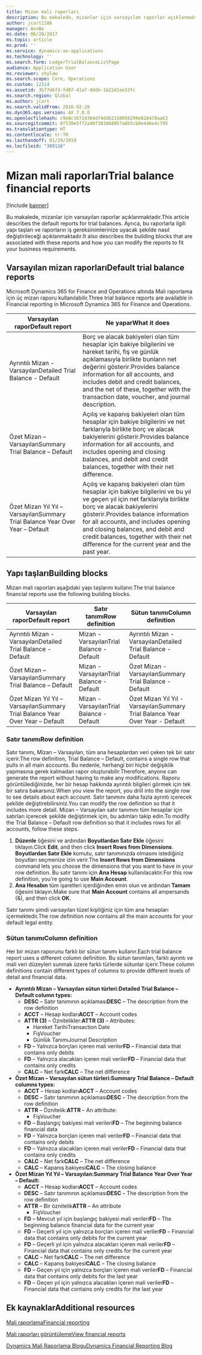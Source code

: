 ```yaml
---
title: Mizan mali raporları
description: Bu makalede, mizanlar için varsayılan raporlar açıklanmaktadır. Ayrıca, bu raporlarla ilgili yapı taşları ve raporların iş gereksinimlerinize uyacak şekilde nasıl değiştirileceği açıklanmaktadır.
author: jcart1106
manager: AnnBe
ms.date: 06/20/2017
ms.topic: article
ms.prod: ''
ms.service: dynamics-ax-applications
ms.technology: ''
ms.search.form: LedgerTrialBalanceListPage
audience: Application User
ms.reviewer: shylaw
ms.search.scope: Core, Operations
ms.custom: 12314
ms.assetid: 3b77d6f3-fd07-41a7-9ddb-1b22d1ae33fc
ms.search.region: Global
ms.author: jcart
ms.search.validFrom: 2016-02-28
ms.dyn365.ops.version: AX 7.0.0
ms.openlocfilehash: c9e8c16724364df4dd62150056299e818470aa63
ms.sourcegitcommit: 0f530e5f72a40f383868957a6b5cb0e446e4c795
ms.translationtype: HT
ms.contentlocale: tr-TR
ms.lasthandoff: 01/29/2019
ms.locfileid: "309116"
---
```

# <a name="trial-balance-financial-reports"></a><span data-ttu-id="2418e-104">Mizan mali raporları</span><span class="sxs-lookup"><span data-stu-id="2418e-104">Trial balance financial reports</span></span>

[!include [banner](../includes/banner.md)]

<span data-ttu-id="2418e-105">Bu makalede, mizanlar için varsayılan raporlar açıklanmaktadır.</span><span class="sxs-lookup"><span data-stu-id="2418e-105">This article describes the default reports for trial balances.</span></span> <span data-ttu-id="2418e-106">Ayrıca, bu raporlarla ilgili yapı taşları ve raporların iş gereksinimlerinize uyacak şekilde nasıl değiştirileceği açıklanmaktadır.</span><span class="sxs-lookup"><span data-stu-id="2418e-106">It also describes the building blocks that are associated with these reports and how you can modify the reports to fit your business requirements.</span></span> 

<a name="default-trial-balance-reports"></a><span data-ttu-id="2418e-107">Varsayılan mizan raporları</span><span class="sxs-lookup"><span data-stu-id="2418e-107">Default trial balance reports</span></span>
-----------------------------

<span data-ttu-id="2418e-108">Microsoft Dynamics 365 for Finance and Operations altında Mali raporlama için üç mizan raporu kullanılabilir.</span><span class="sxs-lookup"><span data-stu-id="2418e-108">Three trial balance reports are available in Financial reporting in Microsoft Dynamics 365 for Finance and Operations.</span></span>

| <span data-ttu-id="2418e-109">Varsayılan rapor</span><span class="sxs-lookup"><span data-stu-id="2418e-109">Default report</span></span>                                 | <span data-ttu-id="2418e-110">Ne yapar</span><span class="sxs-lookup"><span data-stu-id="2418e-110">What it does</span></span>                                                                                                                                                                                        |
|------------------------------------------------|-----------------------------------------------------------------------------------------------------------------------------------------------------------------------------------------------------|
| <span data-ttu-id="2418e-111">Ayrıntılı Mizan - Varsayılan</span><span class="sxs-lookup"><span data-stu-id="2418e-111">Detailed Trial Balance - Default</span></span>               | <span data-ttu-id="2418e-112">Borç ve alacak bakiyeleri olan tüm hesaplar için bakiye bilgilerini ve hareket tarihi, fiş ve günlük açıklamasıyla birlikte bunların net değerini gösterir.</span><span class="sxs-lookup"><span data-stu-id="2418e-112">Provides balance information for all accounts, and includes debit and credit balances, and the net of these, together with the transaction date, voucher, and journal description.</span></span>                  |
| <span data-ttu-id="2418e-113">Özet Mizan – Varsayılan</span><span class="sxs-lookup"><span data-stu-id="2418e-113">Summary Trial Balance – Default</span></span>                | <span data-ttu-id="2418e-114">Açılış ve kapanış bakiyeleri olan tüm hesaplar için bakiye bilgilerini ve net farklarıyla birlikte borç ve alacak bakiyelerini gösterir.</span><span class="sxs-lookup"><span data-stu-id="2418e-114">Provides balance information for all accounts, and includes opening and closing balances, and debit and credit balances, together with their net difference.</span></span>                                        |
| <span data-ttu-id="2418e-115">Özet Mizan Yıl Yıl – Varsayılan</span><span class="sxs-lookup"><span data-stu-id="2418e-115">Summary Trial Balance Year Over Year – Default</span></span> | <span data-ttu-id="2418e-116">Açılış ve kapanış bakiyeleri olan tüm hesaplar için bakiye bilgilerini ve bu yıl ve geçen yıl için net farklarıyla birlikte borç ve alacak bakiyelerini gösterir.</span><span class="sxs-lookup"><span data-stu-id="2418e-116">Provides balance information for all accounts, and includes opening and closing balances, and debit and credit balances, together with their net difference for the current year and the past year.</span></span> |

## <a name="building-blocks"></a><span data-ttu-id="2418e-117">Yapı taşları</span><span class="sxs-lookup"><span data-stu-id="2418e-117">Building blocks</span></span>
<span data-ttu-id="2418e-118">Mizan mali raporları aşağıdaki yapı taşlarını kullanır.</span><span class="sxs-lookup"><span data-stu-id="2418e-118">The trial balance financial reports use the following building blocks.</span></span>

| <span data-ttu-id="2418e-119">Varsayılan rapor</span><span class="sxs-lookup"><span data-stu-id="2418e-119">Default report</span></span>                                 | <span data-ttu-id="2418e-120">Satır tanımı</span><span class="sxs-lookup"><span data-stu-id="2418e-120">Row definition</span></span>          | <span data-ttu-id="2418e-121">Sütun tanımı</span><span class="sxs-lookup"><span data-stu-id="2418e-121">Column definition</span></span>                              |
|------------------------------------------------|-------------------------|------------------------------------------------|
| <span data-ttu-id="2418e-122">Ayrıntılı Mizan - Varsayılan</span><span class="sxs-lookup"><span data-stu-id="2418e-122">Detailed Trial Balance - Default</span></span>               | <span data-ttu-id="2418e-123">Mizan - Varsayılan</span><span class="sxs-lookup"><span data-stu-id="2418e-123">Trial Balance - Default</span></span> | <span data-ttu-id="2418e-124">Ayrıntılı Mizan - Varsayılan</span><span class="sxs-lookup"><span data-stu-id="2418e-124">Detailed Trial Balance - Default</span></span>               |
| <span data-ttu-id="2418e-125">Özet Mizan – Varsayılan</span><span class="sxs-lookup"><span data-stu-id="2418e-125">Summary Trial Balance – Default</span></span>                | <span data-ttu-id="2418e-126">Mizan - Varsayılan</span><span class="sxs-lookup"><span data-stu-id="2418e-126">Trial Balance - Default</span></span> | <span data-ttu-id="2418e-127">Özet Mizan - Varsayılan</span><span class="sxs-lookup"><span data-stu-id="2418e-127">Summary Trial Balance - Default</span></span>                |
| <span data-ttu-id="2418e-128">Özet Mizan Yıl Yıl – Varsayılan</span><span class="sxs-lookup"><span data-stu-id="2418e-128">Summary Trial Balance Year Over Year – Default</span></span> | <span data-ttu-id="2418e-129">Mizan - Varsayılan</span><span class="sxs-lookup"><span data-stu-id="2418e-129">Trial Balance - Default</span></span> | <span data-ttu-id="2418e-130">Özet Mizan Yıl Yıl - Varsayılan</span><span class="sxs-lookup"><span data-stu-id="2418e-130">Summary Trial Balance Year Over Year - Default</span></span> |

### <a name="row-definition"></a><span data-ttu-id="2418e-131">Satır tanımı</span><span class="sxs-lookup"><span data-stu-id="2418e-131">Row definition</span></span>

<span data-ttu-id="2418e-132">Satır tanımı, Mizan – Varsayılan, tüm ana hesaplardan veri çeken tek bir satır içerir.</span><span class="sxs-lookup"><span data-stu-id="2418e-132">The row definition, Trial Balance – Default, contains a single row that pulls in all main accounts.</span></span> <span data-ttu-id="2418e-133">Bu nedenle, herhangi biri hiçbir değişiklik yapmasına gerek kalmadan rapor oluşturabilir.</span><span class="sxs-lookup"><span data-stu-id="2418e-133">Therefore, anyone can generate the report without having to make any modifications.</span></span> <span data-ttu-id="2418e-134">Raporu görüntülediğinizde, her bir hesap hakkında ayrıntılı bilgileri görmek için tek bir satıra bakarsınız.</span><span class="sxs-lookup"><span data-stu-id="2418e-134">When you view the report, you drill into the single row to see details about each account.</span></span> <span data-ttu-id="2418e-135">Satır tanımını daha fazla ayrıntı içerecek şekilde değiştirebilirsiniz.</span><span class="sxs-lookup"><span data-stu-id="2418e-135">You can modify the row definition so that it includes more detail.</span></span> <span data-ttu-id="2418e-136">Mizan – Varsayılan satır tanımını tüm hesaplar için satırları içerecek şekilde değiştirmek için, bu adımları takip edin.</span><span class="sxs-lookup"><span data-stu-id="2418e-136">To modify the Trial Balance – Default row definition so that it includes rows for all accounts, follow these steps.</span></span>

1.  <span data-ttu-id="2418e-137">**Düzenle** öğesini ve ardından **Boyutlardan Satır Ekle** öğesini tıklayın.</span><span class="sxs-lookup"><span data-stu-id="2418e-137">Click **Edit**, and then click **Insert Rows from Dimensions**.</span></span> <span data-ttu-id="2418e-138">**Boyutlardan Satır Ekle** komutu, satır tanımınızda olmasını istediğiniz boyutları seçmenize izin verir.</span><span class="sxs-lookup"><span data-stu-id="2418e-138">The **Insert Rows from Dimensions** command lets you choose the dimensions that you want to have in your row definition.</span></span> <span data-ttu-id="2418e-139">Bu satır tanımı için **Ana Hesap** kullanılacaktır.</span><span class="sxs-lookup"><span data-stu-id="2418e-139">For this row definition, you're going to use **Main Account**.</span></span>
2.  <span data-ttu-id="2418e-140">**Ana Hesabın** tüm işaretleri içerdiğinden emin olun ve ardından **Tamam** öğesini tıklayın.</span><span class="sxs-lookup"><span data-stu-id="2418e-140">Make sure that **Main Account** contains all ampersands (&), and then click **OK**.</span></span>

<span data-ttu-id="2418e-141">Satır tanımı şimdi varsayılan tüzel kişiliğiniz için tüm ana hesapları içermektedir.</span><span class="sxs-lookup"><span data-stu-id="2418e-141">The row definition now contains all the main accounts for your default legal entity.</span></span>

### <a name="column-definition"></a><span data-ttu-id="2418e-142">Sütun tanımı</span><span class="sxs-lookup"><span data-stu-id="2418e-142">Column definition</span></span>

<span data-ttu-id="2418e-143">Her bir mizan raporunu farklı bir sütun tanımı kullanır.</span><span class="sxs-lookup"><span data-stu-id="2418e-143">Each trial balance report uses a different column definition.</span></span> <span data-ttu-id="2418e-144">Bu sütun tanımları, farklı ayrıntı ve mali veri düzeyleri sunmak üzere farklı türlerde sütunlar içerir.</span><span class="sxs-lookup"><span data-stu-id="2418e-144">These column definitions contain different types of columns to provide different levels of detail and financial data.</span></span>

-   <span data-ttu-id="2418e-145">**Ayrıntılı Mizan – Varsayılan sütun türleri:**</span><span class="sxs-lookup"><span data-stu-id="2418e-145">**Detailed Trial Balance – Default column types:**</span></span>
    -   <span data-ttu-id="2418e-146">**DESC** – Satır tanımının açıklaması</span><span class="sxs-lookup"><span data-stu-id="2418e-146">**DESC** – The description from the row definition</span></span>
    -   <span data-ttu-id="2418e-147">**ACCT** – Hesap kodları</span><span class="sxs-lookup"><span data-stu-id="2418e-147">**ACCT** – Account codes</span></span>
    -   <span data-ttu-id="2418e-148">**ATTR (3)** – Öznitelikler:</span><span class="sxs-lookup"><span data-stu-id="2418e-148">**ATTR (3)** – Attributes:</span></span>
        -   <span data-ttu-id="2418e-149">Hareket Tarihi</span><span class="sxs-lookup"><span data-stu-id="2418e-149">Transaction Date</span></span>
        -   <span data-ttu-id="2418e-150">Fiş</span><span class="sxs-lookup"><span data-stu-id="2418e-150">Voucher</span></span>
        -   <span data-ttu-id="2418e-151">Günlük Tanımı</span><span class="sxs-lookup"><span data-stu-id="2418e-151">Journal Description</span></span>
    -   <span data-ttu-id="2418e-152">**FD** – Yalnızca borçları içeren mali veriler</span><span class="sxs-lookup"><span data-stu-id="2418e-152">**FD** – Financial data that contains only debits</span></span>
    -   <span data-ttu-id="2418e-153">**FD** – Yalnızca alacakları içeren mali veriler</span><span class="sxs-lookup"><span data-stu-id="2418e-153">**FD** – Financial data that contains only credits</span></span>
    -   <span data-ttu-id="2418e-154">**CALC** – Net fark</span><span class="sxs-lookup"><span data-stu-id="2418e-154">**CALC** – The net difference</span></span>
-   <span data-ttu-id="2418e-155">**Özet Mizan – Varsayılan sütun türleri:**</span><span class="sxs-lookup"><span data-stu-id="2418e-155">**Summary Trial Balance – Default columns types:**</span></span>
    -   <span data-ttu-id="2418e-156">**ACCT** – Hesap kodları</span><span class="sxs-lookup"><span data-stu-id="2418e-156">**ACCT** – Account codes</span></span>
    -   <span data-ttu-id="2418e-157">**DESC** – Satır tanımının açıklaması</span><span class="sxs-lookup"><span data-stu-id="2418e-157">**DESC** – The description from the row definition</span></span>
    -   <span data-ttu-id="2418e-158">**ATTR** – Öznitelik:</span><span class="sxs-lookup"><span data-stu-id="2418e-158">**ATTR** – An attribute:</span></span>
        -   <span data-ttu-id="2418e-159">Fiş</span><span class="sxs-lookup"><span data-stu-id="2418e-159">Voucher</span></span>
    -   <span data-ttu-id="2418e-160">**FD** – Başlangıç bakiyesi mali verileri</span><span class="sxs-lookup"><span data-stu-id="2418e-160">**FD** – The beginning balance financial data</span></span>
    -   <span data-ttu-id="2418e-161">**FD** – Yalnızca borçları içeren mali veriler</span><span class="sxs-lookup"><span data-stu-id="2418e-161">**FD** – Financial data that contains only debits</span></span>
    -   <span data-ttu-id="2418e-162">**FD** – Yalnızca alacakları içeren mali veriler</span><span class="sxs-lookup"><span data-stu-id="2418e-162">**FD** – Financial data that contains only credits</span></span>
    -   <span data-ttu-id="2418e-163">**CALC** – Net fark</span><span class="sxs-lookup"><span data-stu-id="2418e-163">**CALC** – The net difference</span></span>
    -   <span data-ttu-id="2418e-164">**CALC** – Kapanış bakiyesi</span><span class="sxs-lookup"><span data-stu-id="2418e-164">**CALC** – The closing balance</span></span>
-   <span data-ttu-id="2418e-165">**Özet Mizan Yıl Yıl – Varsayılan:**</span><span class="sxs-lookup"><span data-stu-id="2418e-165">**Summary Trial Balance Year Over Year – Default:**</span></span>
    -   <span data-ttu-id="2418e-166">**ACCT** – Hesap kodları</span><span class="sxs-lookup"><span data-stu-id="2418e-166">**ACCT** – Account codes</span></span>
    -   <span data-ttu-id="2418e-167">**DESC** – Satır tanımının açıklaması</span><span class="sxs-lookup"><span data-stu-id="2418e-167">**DESC** – The description from the row definition</span></span>
    -   <span data-ttu-id="2418e-168">**ATTR** – Bir öznitelik</span><span class="sxs-lookup"><span data-stu-id="2418e-168">**ATTR** – An attribute</span></span>
        -   <span data-ttu-id="2418e-169">Fiş</span><span class="sxs-lookup"><span data-stu-id="2418e-169">Voucher</span></span>
    -   <span data-ttu-id="2418e-170">**FD** – Mevcut yıl için başlangıç bakiyesi mali verileri</span><span class="sxs-lookup"><span data-stu-id="2418e-170">**FD** – The beginning balance financial data for the current year</span></span>
    -   <span data-ttu-id="2418e-171">**FD** – Geçerli yıl için yalnızca borçları içeren mali veriler</span><span class="sxs-lookup"><span data-stu-id="2418e-171">**FD** – Financial data that contains only debits for the current year</span></span>
    -   <span data-ttu-id="2418e-172">**FD** – Geçerli yıl için yalnızca alacakları içeren mali veriler</span><span class="sxs-lookup"><span data-stu-id="2418e-172">**FD** – Financial data that contains only credits for the current year</span></span>
    -   <span data-ttu-id="2418e-173">**CALC** – Net fark</span><span class="sxs-lookup"><span data-stu-id="2418e-173">**CALC** – The net difference</span></span>
    -   <span data-ttu-id="2418e-174">**CALC** – Kapanış bakiyesi</span><span class="sxs-lookup"><span data-stu-id="2418e-174">**CALC** – The closing balance</span></span>
    -   <span data-ttu-id="2418e-175">**FD** – Geçen yıl için yalnızca borçları içeren mali veriler</span><span class="sxs-lookup"><span data-stu-id="2418e-175">**FD** – Financial data that contains only debits for the last year</span></span>
    -   <span data-ttu-id="2418e-176">**FD** – Geçen yıl için yalnızca alacakları içeren mali veriler</span><span class="sxs-lookup"><span data-stu-id="2418e-176">**FD** – Financial data that contains only credits for the last year</span></span>



<a name="additional-resources"></a><span data-ttu-id="2418e-177">Ek kaynaklar</span><span class="sxs-lookup"><span data-stu-id="2418e-177">Additional resources</span></span>
--------

[<span data-ttu-id="2418e-178">Mali raporlama</span><span class="sxs-lookup"><span data-stu-id="2418e-178">Financial reporting</span></span>](financial-reporting-getting-started.md)

[<span data-ttu-id="2418e-179">Mali raporları görüntüleme</span><span class="sxs-lookup"><span data-stu-id="2418e-179">View financial reports</span></span>](view-financial-reports.md)

[<span data-ttu-id="2418e-180">Dynamics Mali Raporlama Blogu</span><span class="sxs-lookup"><span data-stu-id="2418e-180">Dynamics Financial Reporting Blog</span></span>](http://blogs.msdn.com/b/dynamics_financial_reporting/)



